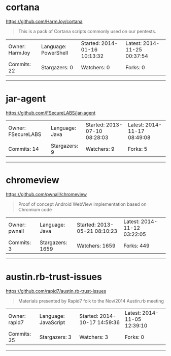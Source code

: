 # cortana

https://github.com/HarmJoy/cortana
<blockquote>
This is a pack of Cortana scripts commonly used on our pentests.
</blockquote>

<table>
<tr><td>Owner: HarmJoy</td>
    <td>Language: PowerShell</td>
    <td>Started: 2014-01-16 10:13:32</td>
    <td>Latest: 2014-11-25 00:37:54</td></tr>
<tr><td>Commits: 22</td>
    <td>Stargazers: 0</td>
    <td>Watchers: 0</td>
    <td>Forks: 0</td></tr>
</table>

---

# jar-agent

https://github.com/FSecureLABS/jar-agent
<blockquote>
<no description>
</blockquote>

<table>
<tr><td>Owner: FSecureLABS</td>
    <td>Language: Java</td>
    <td>Started: 2013-07-10 08:28:03</td>
    <td>Latest: 2014-11-17 08:49:08</td></tr>
<tr><td>Commits: 14</td>
    <td>Stargazers: 9</td>
    <td>Watchers: 9</td>
    <td>Forks: 5</td></tr>
</table>

---

# chromeview

https://github.com/pwnall/chromeview
<blockquote>
Proof of concept Android WebView implementation based on Chromium code
</blockquote>

<table>
<tr><td>Owner: pwnall</td>
    <td>Language: Java</td>
    <td>Started: 2013-05-21 08:10:23</td>
    <td>Latest: 2014-11-12 03:22:05</td></tr>
<tr><td>Commits: 3</td>
    <td>Stargazers: 1659</td>
    <td>Watchers: 1659</td>
    <td>Forks: 449</td></tr>
</table>

---

# austin.rb-trust-issues

https://github.com/rapid7/austin.rb-trust-issues
<blockquote>
Materials presented by Rapid7 folk to the Nov/2014 Austin.rb meeting
</blockquote>

<table>
<tr><td>Owner: rapid7</td>
    <td>Language: JavaScript</td>
    <td>Started: 2014-10-17 14:59:36</td>
    <td>Latest: 2014-11-05 12:39:10</td></tr>
<tr><td>Commits: 35</td>
    <td>Stargazers: 3</td>
    <td>Watchers: 3</td>
    <td>Forks: 0</td></tr>
</table>

---

